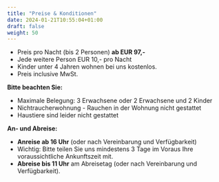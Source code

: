```yaml
---
title: "Preise & Konditionen"
date: 2024-01-21T10:55:04+01:00
draft: false
weight: 50
---
```


- Preis pro Nacht (bis 2 Personen) **ab EUR 97,-**
- Jede weitere Person EUR 10,- pro Nacht
- Kinder unter 4 Jahren wohnen bei uns kostenlos.
- Preis inclusive MwSt.

**Bitte beachten Sie:**

- Maximale Belegung: 3 Erwachsene oder 2 Erwachsene und 2 Kinder
- Nichtraucherwohnung - Rauchen in der Wohnung nicht gestattet
- Haustiere sind leider nicht gestattet

**An- und Abreise:**

- **Anreise ab 16 Uhr** (oder nach Vereinbarung und Verfügbarkeit)
- Wichtig: Bitte teilen Sie uns mindestens 3 Tage im Voraus Ihre voraussichtliche Ankunftszeit mit.
- **Abreise bis 11 Uhr** am Abreisetag (oder nach Vereinbarung und Verfügbarkeit).
